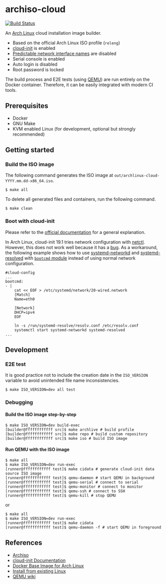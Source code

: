 # archiso-cloud

[![Build Status](https://travis-ci.org/t13a/archiso-cloud.svg?branch=master)](https://travis-ci.org/t13a/archiso-cloud)

An [Arch Linux](https://www.archlinux.org) cloud installation image builder.

- Based on the official Arch Linux ISO profile (`releng`)
- [cloud-init](https://cloud-init.io) is enabled
- [Predictable network interface names](https://www.freedesktop.org/wiki/Software/systemd/PredictableNetworkInterfaceNames/) are disabled
- Serial console is enabled
- Auto login is disabled
- Root password is locked

The build process and E2E tests (using [QEMU](https://www.qemu.org/)) are run entirely on the Docker container. Therefore, it can be easily integrated with modern CI tools.

## Prerequisites

- Docker
- GNU Make
- KVM enabled Linux (for development, optional but strongly recommended)

## Getting started

### Build the ISO image

The following command generates the ISO image at `out/archlinux-cloud-YYYY.mm.dd-x86_64.iso`.

```
$ make all
```

To delete all generated files and containers, run the following command.

```
$ make clean
```

### Boot with cloud-init

Please refer to the [official documentation](https://cloudinit.readthedocs.io/) for a general explanation.

In Arch Linux, cloud-init 19.1 tries network configuration with [netctl](https://wiki.archlinux.org/index.php/Netctl). However, this does not work well because it has a [bug](https://bugs.launchpad.net/cloud-init/+bug/1714495). As a workaround, the following example shows how to use [systemd-networkd](https://wiki.archlinux.org/index.php/Systemd-networkd) and [systemd-resolved](https://wiki.archlinux.org/index.php/Systemd-resolved) with [`bootcmd` module](https://cloudinit.readthedocs.io/en/latest/topics/modules.html#bootcmd) instead of using normal network configuration.

```
#cloud-config
...
bootcmd:
- |
    cat << EOF > /etc/systemd/network/20-wired.network
    [Match]
    Name=eth0

    [Network]
    DHCP=ipv4
    EOF

    ln -s /run/systemd-resolve/resolv.conf /etc/resolv.conf
    systemctl start systemd-networkd systemd-resolved
...
```

## Development

### E2E test

It is good practice not to include the creation date in the `ISO_VERSION` variable to avoid unintended file name inconsistencies.

```
$ make ISO_VERSION=dev all test
```

### Debugging

#### Build the ISO image step-by-step

```
$ make ISO_VERSION=dev build-exec
[builder@ffffffffffff src]$ make archlive # build profile
[builder@ffffffffffff src]$ make repo # build custom repository
[builder@ffffffffffff src]$ make iso # build ISO image
```

#### Run QEMU with the ISO image

```
$ make all
$ make ISO_VERSION=dev run-exec
[runner@ffffffffffff test]$ make cidata # generate cloud-init data source ISO image
[runner@ffffffffffff test]$ qemu-daemon # start QEMU in background
[runner@ffffffffffff test]$ qemu-serial # connect to serial
[runner@ffffffffffff test]$ qemu-monitor # connect to monitor
[runner@ffffffffffff test]$ qemu-ssh # connect to SSH
[runner@ffffffffffff test]$ qemu-kill # stop QEMU
```

or

```
$ make all
$ make ISO_VERSION=dev run-exec
[runner@ffffffffffff test]$ make cidata
[runner@ffffffffffff test]$ qemu-daemon -f # start QEMU in foreground
```

## References

- [Archiso](https://wiki.archlinux.org/index.php/Archiso)
- [cloud-init Documentation](https://cloudinit.readthedocs.io/)
- [Docker Base Image for Arch Linux](https://github.com/archlinux/archlinux-docker)
- [Install from existing Linux](https://wiki.archlinux.org/index.php/Install_from_existing_Linux)
- [QEMU wiki](https://wiki.qemu.org)
